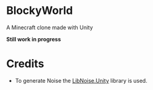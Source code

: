 # BlockyWorld
A Minecraft clone made with Unity

**Still work in progress**

# Credits
* To generate Noise the [LibNoise.Unity](https://github.com/ricardojmendez/LibNoise.Unity) library is used.
